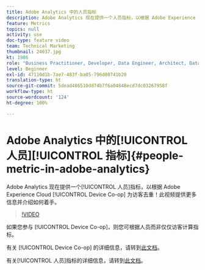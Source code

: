 ```yaml
---
title: Adobe Analytics 中的人员指标
description: Adobe Analytics 现在提供一个人员指标，以根据 Adobe Experience Cloud Device Co-op 为访客去重！此视频提供更多信息并介绍如何着手。
feature: Metrics
topics: null
activity: use
doc-type: feature video
team: Technical Marketing
thumbnail: 24037.jpg
kt: 1986
role: "Business Practitioner, Developer, Data Engineer, Architect, Data Architect, Administrator, Leader"
level: Beginner
exl-id: 47110d1b-7ae7-483f-ba05-796d00741b20
translation-type: ht
source-git-commit: 5dead486510dd74b7f6a04848ecd7dc03267958f
workflow-type: ht
source-wordcount: '124'
ht-degree: 100%

---
```


# Adobe Analytics 中的[!UICONTROL 人员][!UICONTROL 指标]{#people-metric-in-adobe-analytics}

Adobe Analytics 现在提供一个[!UICONTROL 人员]指标，以根据 Adobe Experience Cloud [!UICONTROL Device Co-op] 为访客去重！此视频提供更多信息并介绍如何着手。

>[!VIDEO](https://video.tv.adobe.com/v/24037/?quality=12)

如果您参与 [!UICONTROL Device Co-op]，则您可根据人员而非仅仅访客计算指标。

有关 [!UICONTROL Device Co-op] 的详细信息，请转到[此文档](https://marketing.adobe.com/resources/help/zh_CN/mcdc/)。

有关[!UICONTROL 人员]指标的详细信息，请转到[此文档](https://marketing.adobe.com/resources/help/zh_CN/mcdc/mcdc-people.html)。
